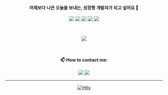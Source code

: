 <div align="center">
<h4>
어제보다 나은 오늘을 보내는, 성장형 개발자가 되고 싶어요 👋 
</h4>
<p>
<img src="https://img.shields.io/badge/iOS-ffffff?style=flat-square&logo=iOS&logoColor=000000"/></a> 
<img src="https://img.shields.io/badge/Swift-F05138?style=flat-square&logo=Swift&logoColor=FFFFFF"/></a> 
<img src="https://img.shields.io/badge/SwiftUI-0078D4?style=flat-square&logo=Swift&logoColor=FFFFFF"/></a> 
<img src="https://img.shields.io/badge/Xcode-147EFB?style=flat-square&logo=Xcode&logoColor=FFFFFF"/></a> 
<img src="https://img.shields.io/badge/Git-F05032?style=flat-square&logo=Git&logoColor=FFFFFF"/></a> 
<!--
<img src="https://img.shields.io/badge/Firebase-FFCA28?style=flat-square&logo=Firebase&logoColor=000000"/></a>
-->
<p>
<br>
  
![](https://github-readme-stats-eta-ten-40.vercel.app/api?username=shin-jae-uk&include_all_commits=true&custom_title=Jay's&nbsp;GitHub&nbsp;👀&show_icons=true&theme=transparent)

<br>
<h4>
📫 How to contact me: 
</h4>

<img src="https://img.shields.io/badge/shinju1412@gmail.com-EA4335?style=flat-square&logo=Gmail&logoColor=FFFFFF"/></a> <a href="https://www.linkedin.com/in/jaeuk-shin/" target="_blank"><img src="https://img.shields.io/badge/ Jay Shin-0A66C2?style=flat-square&logo=LinkedIn&logoColor=FFFFFF"/></a>

---

[![Hits](https://hits.seeyoufarm.com/api/count/incr/badge.svg?url=https%3A%2F%2Fgithub.com%2Fshin-jae-uk&count_bg=%23B0C6E6&title_bg=%23555555&icon=github.svg&icon_color=%23E7E7E7&title=hits&edge_flat=false)](https://hits.seeyoufarm.com)

</div>
